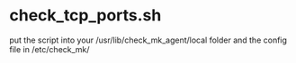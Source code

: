 # check_tcp_ports.sh
put the script into your /usr/lib/check_mk_agent/local folder and the config file in /etc/check_mk/
